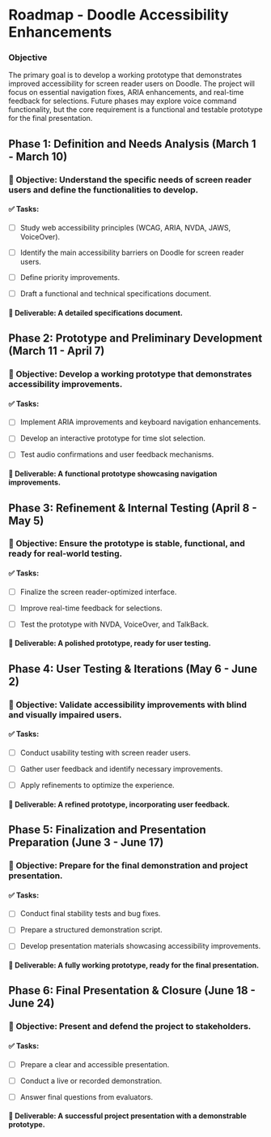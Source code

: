 # Roadmap - Doodle Accessibility Enhancements

### Objective

The primary goal is to develop a working prototype that demonstrates improved accessibility for screen reader users on Doodle. The project will focus on essential navigation fixes, ARIA enhancements, and real-time feedback for selections. Future phases may explore voice command functionality, but the core requirement is a functional and testable prototype for the final presentation.

## Phase 1: Definition and Needs Analysis (March 1 - March 10)
### 🔹 Objective: Understand the specific needs of screen reader users and define the functionalities to develop.
#### ✅ Tasks:

- [ ] Study web accessibility principles (WCAG, ARIA, NVDA, JAWS, VoiceOver).

- [ ] Identify the main accessibility barriers on Doodle for screen reader users.

- [ ] Define priority improvements.

- [ ] Draft a functional and technical specifications document.
#### 📍 Deliverable: A detailed specifications document.

## Phase 2: Prototype and Preliminary Development (March 11 - April 7)

### 🔹 Objective: Develop a working prototype that demonstrates accessibility improvements.
#### ✅ Tasks:

- [ ] Implement ARIA improvements and keyboard navigation enhancements.

- [ ] Develop an interactive prototype for time slot selection.

- [ ] Test audio confirmations and user feedback mechanisms.
#### 📍 Deliverable: A functional prototype showcasing navigation improvements.

## Phase 3: Refinement & Internal Testing (April 8 - May 5)

### 🔹 Objective: Ensure the prototype is stable, functional, and ready for real-world testing.
#### ✅ Tasks:

- [ ] Finalize the screen reader-optimized interface.

- [ ] Improve real-time feedback for selections.

- [ ] Test the prototype with NVDA, VoiceOver, and TalkBack.
#### 📍 Deliverable: A polished prototype, ready for user testing.

## Phase 4: User Testing & Iterations (May 6 - June 2)

### 🔹 Objective: Validate accessibility improvements with blind and visually impaired users.
#### ✅ Tasks:

- [ ] Conduct usability testing with screen reader users.

- [ ] Gather user feedback and identify necessary improvements.

- [ ] Apply refinements to optimize the experience.
#### 📍 Deliverable: A refined prototype, incorporating user feedback.

## Phase 5: Finalization and Presentation Preparation (June 3 - June 17)

### 🔹 Objective: Prepare for the final demonstration and project presentation.
#### ✅ Tasks:

- [ ] Conduct final stability tests and bug fixes.

- [ ] Prepare a structured demonstration script.

- [ ] Develop presentation materials showcasing accessibility improvements.
#### 📍 Deliverable: A fully working prototype, ready for the final presentation.

## Phase 6: Final Presentation & Closure (June 18 - June 24)

### 🔹 Objective: Present and defend the project to stakeholders.
#### ✅ Tasks:

- [ ] Prepare a clear and accessible presentation.

- [ ] Conduct a live or recorded demonstration.

- [ ] Answer final questions from evaluators.
#### 📍 Deliverable: A successful project presentation with a demonstrable prototype.

